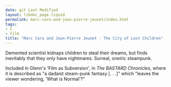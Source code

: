 ```yaml
---
date: git Last Modified
layout: libdoc_page.liquid
permalink: marc-caro-and-jean-pierre-jeunet/index.html
tags:
- C
- film
title: "Marc Caro and Jean-Pierre Jeunet - The City of Lost Children"
---
```


Demented scientist kidnaps children to steal their dreams,  but finds inevitably that they only have nightmares. Surreal, oneiric steampunk.

Included in Glenn's 'Film as Subversion', in _The BASTARD Chronicles_, where it is described  as "a dadaist steam-punk fantasy [. . .]" which "leaves the viewer wondering,  'What is Normal'?"